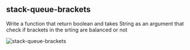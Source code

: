 ## stack-queue-brackets

Write a function that return boolean and takes String as an argument that check if brackets in the srting are balanced or not 


![stack-queue-brackets](/codeChallange13.jpg)